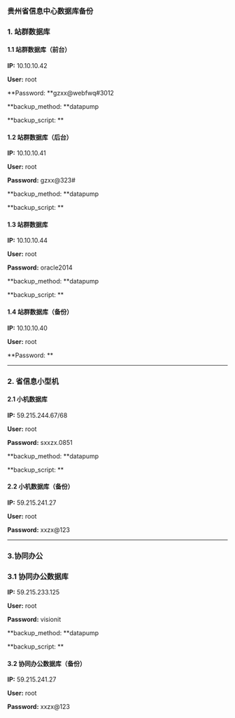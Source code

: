 ### 贵州省信息中心数据库备份

### 1. 站群数据库

#### 1.1 站群数据库（前台）

**IP:** 10.10.10.42

**User:** root

**Password: **gzxx@webfwq\#3012

**backup\_method: **datapump

**backup\_script: **

#### **1.2 站群数据库（后台）**

**IP:** 10.10.10.41

**User:** root

**Password:** gzxx@323\#

**backup\_method: **datapump

**backup\_script: **

#### 1.3 站群数据库

**IP:** 10.10.10.44

**User:** root

**Password:** oracle2014

**backup\_method: **datapump

**backup\_script: **

#### 1.4 站群数据库（备份）

**IP:** 10.10.10.40

**User:** root

**Password: **

---

### **2. 省信息小型机**

#### 2.1 小机数据库

**IP:** 59.215.244.67/68

**User:** root

**Password:** sxxzx.0851

**backup\_method: **datapump

**backup\_script: **

#### 2.2 小机数据库（备份）

**IP:** 59.215.241.27

**User:** root

**Password:** xxzx@123

---

### 3.协同办公

### 3.1 协同办公数据库

**IP:** 59.215.233.125

**User:** root

**Password:** visionit

**backup\_method: **datapump

**backup\_script: **

#### 3.2 协同办公数据库（备份）

**IP:** 59.215.241.27

**User:** root

**Password:** xxzx@123


